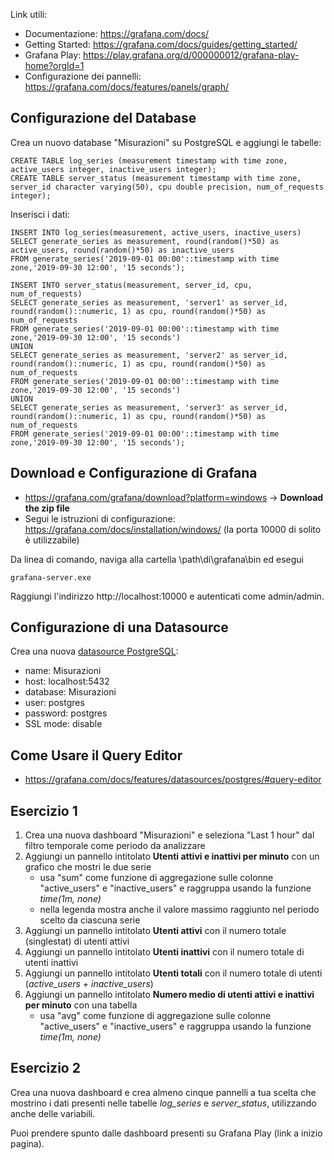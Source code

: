 Link utili:
- Documentazione: https://grafana.com/docs/
- Getting Started: https://grafana.com/docs/guides/getting_started/
- Grafana Play: https://play.grafana.org/d/000000012/grafana-play-home?orgId=1
- Configurazione dei pannelli: https://grafana.com/docs/features/panels/graph/

## Configurazione del Database
Crea un nuovo database "Misurazioni" su PostgreSQL e aggiungi le tabelle:

```
CREATE TABLE log_series (measurement timestamp with time zone, active_users integer, inactive_users integer);
CREATE TABLE server_status (measurement timestamp with time zone, server_id character varying(50), cpu double precision, num_of_requests integer);
```

Inserisci i dati:

```
INSERT INTO log_series(measurement, active_users, inactive_users)
SELECT generate_series as measurement, round(random()*50) as active_users, round(random()*50) as inactive_users
FROM generate_series('2019-09-01 00:00'::timestamp with time zone,'2019-09-30 12:00', '15 seconds');

INSERT INTO server_status(measurement, server_id, cpu, num_of_requests)
SELECT generate_series as measurement, 'server1' as server_id, round(random()::numeric, 1) as cpu, round(random()*50) as num_of_requests
FROM generate_series('2019-09-01 00:00'::timestamp with time zone,'2019-09-30 12:00', '15 seconds')
UNION
SELECT generate_series as measurement, 'server2' as server_id, round(random()::numeric, 1) as cpu, round(random()*50) as num_of_requests
FROM generate_series('2019-09-01 00:00'::timestamp with time zone,'2019-09-30 12:00', '15 seconds')
UNION
SELECT generate_series as measurement, 'server3' as server_id, round(random()::numeric, 1) as cpu, round(random()*50) as num_of_requests
FROM generate_series('2019-09-01 00:00'::timestamp with time zone,'2019-09-30 12:00', '15 seconds');
```

## Download e Configurazione di Grafana
- https://grafana.com/grafana/download?platform=windows -> **Download the zip file**
- Segui le istruzioni di configurazione: https://grafana.com/docs/installation/windows/ (la porta 10000 di solito è utilizzabile)

Da linea di comando, naviga alla cartella \path\di\grafana\bin ed esegui

```
grafana-server.exe
```

Raggiungi l'indirizzo http://localhost:10000 e autenticati come admin/admin.

## Configurazione di una Datasource
Crea una nuova [datasource PostgreSQL](https://grafana.com/docs/features/datasources/postgres/#adding-the-data-source):
   - name: Misurazioni
   - host: localhost:5432
   - database: Misurazioni
   - user: postgres
   - password: postgres
   - SSL mode: disable

## Come Usare il Query Editor
- https://grafana.com/docs/features/datasources/postgres/#query-editor

## Esercizio 1
1. Crea una nuova dashboard "Misurazioni" e seleziona "Last 1 hour" dal filtro temporale come periodo da analizzare
2. Aggiungi un pannello intitolato **Utenti attivi e inattivi per minuto** con un grafico che mostri le due serie
   - usa "sum" come funzione di aggregazione sulle colonne "active_users" e "inactive_users" e raggruppa usando la funzione *time(1m, none)*
   - nella legenda mostra anche il valore massimo raggiunto nel periodo scelto da ciascuna serie
3. Aggiungi un pannello intitolato **Utenti attivi** con il numero totale (singlestat) di utenti attivi
4. Aggiungi un pannello intitolato **Utenti inattivi** con il numero totale di utenti inattivi
5. Aggiungi un pannello intitolato **Utenti totali** con il numero totale di utenti (*active_users + inactive_users*)
6. Aggiungi un pannello intitolato **Numero medio di utenti attivi e inattivi per minuto** con una tabella
   - usa "avg" come funzione di aggregazione sulle colonne "active_users" e "inactive_users" e raggruppa usando la funzione *time(1m, none)*

## Esercizio 2
Crea una nuova dashboard e crea almeno cinque pannelli a tua scelta che mostrino i dati presenti nelle tabelle *log_series* e *server_status*, utilizzando anche delle variabili.

Puoi prendere spunto dalle dashboard presenti su Grafana Play (link a inizio pagina).
